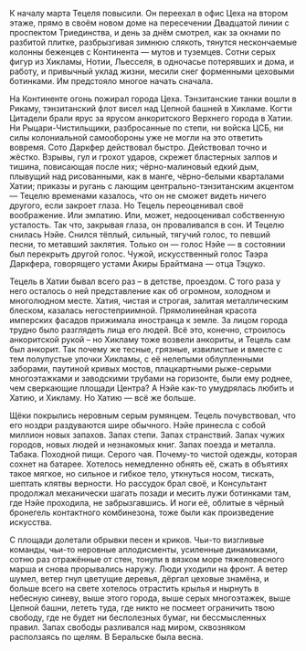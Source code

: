 К началу марта Тецеля повысили. Он переехал в офис Цеха на втором этаже, прямо в своём новом доме на пересечении Двадцатой линии с проспектом Триединства, и день за днём смотрел, как за окнами по разбитой плитке, разбрызгивая зимнюю слякоть, тянутся нескончаемые колонны беженцев с Континента — мутов и туземцев. Сотни серых фигур из Хикламы, Нотии, Льесселя, в одночасье потерявших и дома, и работу, и привычный уклад жизни, месили снег форменными цеховыми ботинками. Им предстояло многое начать сначала.

На Континенте огонь пожирал города Цеха. Тэнзитанские танки вошли в Рикаму, тэнзитанский флот висел над Цепной башней в Хикламе. Когти Цитадели брали ярус за ярусом анкоритского Верхнего города в Хатии. Ни Рыцари-Чистильщики, разбросанные по степи, ни войска ЦСБ, ни силы колониальной самообороны уже не могли на это ответить вовремя. Сото Даркфер действовал быстро. Действовал точно и жёстко. Взрывы, гул и грохот ударов, скрежет бластерных залпов и тишина, повисающая после них; чёрно-малиновый едкий дым, плывущий над рисованными, как в манге, чёрно-белыми кварталами Хатии; приказы и ругань с лающим центрально-тэнзитанским акцентом — Тецелю временами казалось, что он не сможет видеть ничего другого, если закроет глаза. Но Тецель переоценивал своё воображение. Или эмпатию. Или, может, недооценивал собственную усталость. Так что, закрывая глаза, он проваливался в сон. И Тецелю снилась Нэйе. Снился тёплый, сильный, тягучий голос, то певший песни, то метавший заклятия. Только он — голос Нэйе — в состоянии был перекрыть другой голос. Чужой, искусственный голос Таэра Даркфера, говорящего устами Акиры Брайтмана — отца Тэцуко.


Тецель в Хатии бывал всего раз – в детстве, проездом. С того раза у него осталось о ней представление как об огромном, холодном и многолюдном месте. Хатия, чистая и строгая, залитая металлическим блеском, казалась негостеприимной. Прямолинейная красота имперских фасадов прижимала иностранца к земле. За лицом города трудно было разглядеть лица его людей. Всё это, конечно, строилось анкоритской рукой – но Хикламу тоже возвели анкориты, и Тецель сам был анкорит. Так почему же тесные, грязные, извилистые и вместе с тем полупустые улочки Хикламы, с её нелепыми облупленными заборами, паутиной кривых мостов, плацкартными рыже-серыми многоэтажками и заводскими трубами на горизонте, были ему роднее, чем сверкающие площади Центра? А Нэйе как-то умудрялась любить и Хатию, и Хикламу. Но Хатию — всё же больше.


Щёки покрылись неровным серым румянцем. Тецель почувствовал, что его ноздри раздуваются шире обычного. Нэйе принесла с собой миллион новых запахов. Запах степи. Запах странствий. Запах чужих городов, новых людей и незнакомых книг. Запах поезда и металла. Табака. Походной пищи. Серого чая. Почему-то чистой одежды, которая сохнет на батарее. Хотелось немедленно обнять её, сжать в объятиях такое мягкое, но сильное и гибкое тело, уткнуться носом, тискать, шептать клятвы верности. Но рассудок брал своё, и Консультант продолжал механически шагать позади и месить лужи ботинками там, где Нэйе проходила, не забрызгавшись. И ноги её, облитые в чёрный бронегель контактного комбинезона, тоже были как произведение искусства.

С площади долетали обрывки песен и криков. Чьи-то визгливые команды, чьи-то неровные аплодисменты, усиленные динамиками, сотню раз отражённые от стен, тонули в вязком море тяжеловесного марша и снова прорывались наружу. Люди уходили на фронт. А ветер шумел, ветер гнул цветущие деревья, дёргал цеховые знамёна, и больше всего на свете хотелось отрастить крылья и нырнуть в небесную синеву, выше этого города, выше серых многоэтажек, выше Цепной башни, лететь туда, где никто не посмеет ограничить твою свободу, где не будет ни бесполезных бумаг, ни бессмысленных правил. Запах свободы разливался над миром, сквозняком расползаясь по щелям. В Беральске была весна.
